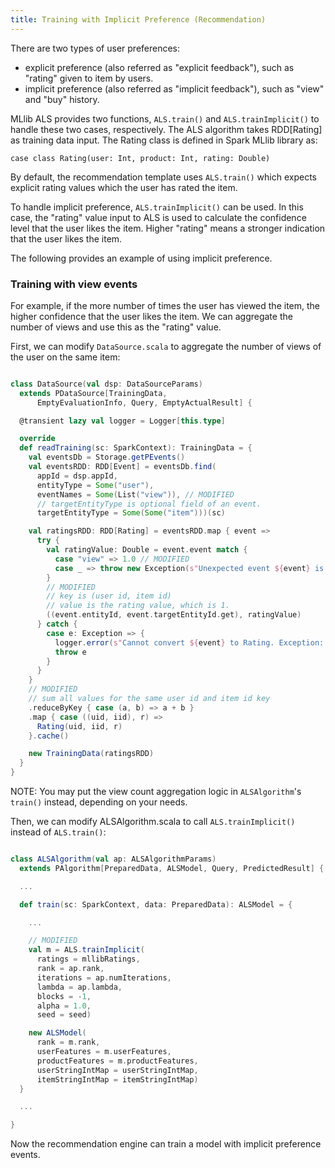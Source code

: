 ```yaml
---
title: Training with Implicit Preference (Recommendation)
---
```


<!--
Licensed to the Apache Software Foundation (ASF) under one or more
contributor license agreements.  See the NOTICE file distributed with
this work for additional information regarding copyright ownership.
The ASF licenses this file to You under the Apache License, Version 2.0
(the "License"); you may not use this file except in compliance with
the License.  You may obtain a copy of the License at

    http://www.apache.org/licenses/LICENSE-2.0

Unless required by applicable law or agreed to in writing, software
distributed under the License is distributed on an "AS IS" BASIS,
WITHOUT WARRANTIES OR CONDITIONS OF ANY KIND, either express or implied.
See the License for the specific language governing permissions and
limitations under the License.
-->

There are two types of user preferences:

- explicit preference (also referred as "explicit feedback"), such as "rating" given to item by users.
- implicit preference (also referred as "implicit feedback"), such as "view" and "buy" history.

MLlib ALS provides two functions, `ALS.train()` and `ALS.trainImplicit()` to handle these two cases, respectively. The ALS algorithm takes RDD[Rating] as training data input. The Rating class is defined in Spark MLlib library as:

```
case class Rating(user: Int, product: Int, rating: Double)
```

By default, the recommendation template uses `ALS.train()` which expects explicit rating values which the user has rated the item.

To handle implicit preference, `ALS.trainImplicit()` can be used. In this case, the "rating" value input to ALS is used to calculate the confidence level that the user likes the item. Higher "rating" means a stronger indication that the user likes the item.

The following provides an example of using implicit preference.

### Training with view events

For example, if the more number of times the user has viewed the item, the higher confidence that the user likes the item. We can aggregate the number of views and use this as the "rating" value.

First, we can modify `DataSource.scala` to aggregate the number of views of the user on the same item:

```scala

class DataSource(val dsp: DataSourceParams)
  extends PDataSource[TrainingData,
      EmptyEvaluationInfo, Query, EmptyActualResult] {

  @transient lazy val logger = Logger[this.type]

  override
  def readTraining(sc: SparkContext): TrainingData = {
    val eventsDb = Storage.getPEvents()
    val eventsRDD: RDD[Event] = eventsDb.find(
      appId = dsp.appId,
      entityType = Some("user"),
      eventNames = Some(List("view")), // MODIFIED
      // targetEntityType is optional field of an event.
      targetEntityType = Some(Some("item")))(sc)

    val ratingsRDD: RDD[Rating] = eventsRDD.map { event =>
      try {
        val ratingValue: Double = event.event match {
          case "view" => 1.0 // MODIFIED
          case _ => throw new Exception(s"Unexpected event ${event} is read.")
        }
        // MODIFIED
        // key is (user id, item id)
        // value is the rating value, which is 1.
        ((event.entityId, event.targetEntityId.get), ratingValue)
      } catch {
        case e: Exception => {
          logger.error(s"Cannot convert ${event} to Rating. Exception: ${e}.")
          throw e
        }
      }
    }
    // MODIFIED
    // sum all values for the same user id and item id key
    .reduceByKey { case (a, b) => a + b }
    .map { case ((uid, iid), r) =>
      Rating(uid, iid, r)
    }.cache()

    new TrainingData(ratingsRDD)
  }
}

```

NOTE: You may put the view count aggregation logic in `ALSAlgorithm`'s `train()` instead, depending on your needs.


Then, we can modify ALSAlgorithm.scala to call `ALS.trainImplicit()` instead of `ALS.train()`:

```scala

class ALSAlgorithm(val ap: ALSAlgorithmParams)
  extends PAlgorithm[PreparedData, ALSModel, Query, PredictedResult] {

  ...

  def train(sc: SparkContext, data: PreparedData): ALSModel = {

    ...

    // MODIFIED
    val m = ALS.trainImplicit(
      ratings = mllibRatings,
      rank = ap.rank,
      iterations = ap.numIterations,
      lambda = ap.lambda,
      blocks = -1,
      alpha = 1.0,
      seed = seed)

    new ALSModel(
      rank = m.rank,
      userFeatures = m.userFeatures,
      productFeatures = m.productFeatures,
      userStringIntMap = userStringIntMap,
      itemStringIntMap = itemStringIntMap)
  }

  ...

}

```

Now the recommendation engine can train a model with implicit preference events.
